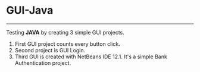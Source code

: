 # GUI-Java
___

Testing **JAVA** by creating 3 simple GUI projects.

1. First GUI project counts every button click.
1. Second project is GUI Login. 
1. Third GUI is created with NetBeans IDE 12.1. It's a simple Bank Authentication project.
